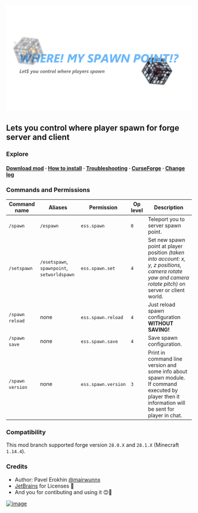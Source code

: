 # ![image](assets/spawn_social.png)

## Lets you control where player spawn for forge server and client

### Explore

#### [Download mod](https://github.com/ProjectEssentials/ProjectEssentials-Spawn/releases/download/v1.14.4-1.1.1/Project.Essentials.Spawn-1.14.4-1.1.1.jar) · [How to install](documentation/how-install.md) · [Troubleshooting](https://github.com/ProjectEssentials/ProjectEssentials-Spawn/issues/new/choose) · [CurseForge](https://www.curseforge.com/minecraft/mc-mods/ProjectEssentials-Spawn) · [Change log](changelog.md)

### Commands and Permissions

|Command name      |Aliases                                      |Permission           |Op level  |Description  |
|-----             |-----                                        |----                 |----      |----         |
|`/spawn`          |`/espawn`                                    |`ess.spawn`          |`0`       |Teleport you to server spawn point.|
|`/setspawn`       |`/esetspawn`, `spawnpoint`, `setworldspawn`  |`ess.spawn.set`      |`4`       |Set new spawn point at player position *(taken into account: x, y, z positions, camera rotate yaw and camera rotate pitch)* on server or client world.|
|`/spawn reload`   | none                                        |`ess.spawn.reload`   |`4`       |Just reload spawn configuration **WITHOUT SAVING!**|
|`/spawn save`     | none                                        |`ess.spawn.save`     |`4`       |Save spawn configuration.|
|`/spawn version`  | none                                        |`ess.spawn.version`  |`3`       |Print in command line version and some info about spawn module. If command executed by player then it information will be sent for player in chat.|

### Compatibility

This mod branch supported forge version `28.0.X` and `28.1.X` (Minecraft `1.14.4`).

### Credits

- Author: Pavel Erokhin [@mairwunnx](https://github.com/mairwunnx)
- [JetBrains](https://www.jetbrains.com/) for Licenses 🥰
- And you for contibuting and using it 😊🤗

[![image](https://github.com/ProjectEssentials/ProjectEssentials-Core/raw/MC-1.14.4/assets/support_social.png)](https://ko-fi.com/mairwunnx)
